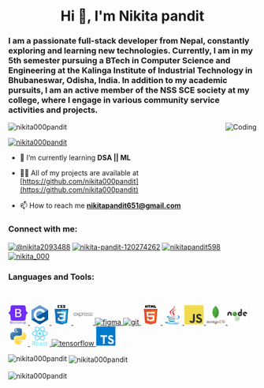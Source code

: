 <h1 align="center">Hi 👋, I'm Nikita pandit</h1>
<h3 align="left">I am a passionate full-stack developer from Nepal, constantly exploring and learning new technologies. Currently, I am in my 5th semester pursuing a BTech in Computer Science and Engineering at the Kalinga Institute of Industrial Technology in Bhubaneswar, Odisha, India. In addition to my academic pursuits, I am an active member of the NSS SCE society at my college, where I engage in various community service activities and projects.</h3>
<img src="https://mir-s3-cdn-cf.behance.net/project_modules/disp/601014116770475.6068beff4640a.gif" alt="Coding" align="right"/>
<p align="left"> <img src="https://komarev.com/ghpvc/?username=nikita000pandit&label=Profile%20views&color=0e75b6&style=flat" alt="nikita000pandit" /> </p>

<p align="left"> <a href="https://github.com/ryo-ma/github-profile-trophy"><img src="https://github-profile-trophy.vercel.app/?username=nikita000pandit" alt="nikita000pandit" /></a> </p>

- 🌱 I’m currently learning **DSA || ML**

- 👨‍💻 All of my projects are available at [https://github.com/nikita000pandit](https://github.com/nikita000pandit)

- 📫 How to reach me **nikitapandit651@gmail.com**

<h3 align="left">Connect with me:</h3>
<p align="left">
<a href="https://twitter.com/@nikita2093488" target="blank"><img align="center" src="https://raw.githubusercontent.com/rahuldkjain/github-profile-readme-generator/master/src/images/icons/Social/twitter.svg" alt="@nikita2093488" height="30" width="40" /></a>
<a href="https://linkedin.com/in/nikita-pandit-120274262" target="blank"><img align="center" src="https://raw.githubusercontent.com/rahuldkjain/github-profile-readme-generator/master/src/images/icons/Social/linked-in-alt.svg" alt="nikita-pandit-120274262" height="30" width="40" /></a>
<a href="https://instagram.com/nikitapandit598" target="blank"><img align="center" src="https://raw.githubusercontent.com/rahuldkjain/github-profile-readme-generator/master/src/images/icons/Social/instagram.svg" alt="nikitapandit598" height="30" width="40" /></a>
<a href="https://www.leetcode.com/nikita_000" target="blank"><img align="center" src="https://raw.githubusercontent.com/rahuldkjain/github-profile-readme-generator/master/src/images/icons/Social/leet-code.svg" alt="nikita_000" height="30" width="40" /></a>
</p>

<h3 align="left">Languages and Tools:</h3>
</br>
<p align="left"> <a href="https://getbootstrap.com" target="_blank" rel="noreferrer"> <img src="https://raw.githubusercontent.com/devicons/devicon/master/icons/bootstrap/bootstrap-plain-wordmark.svg" alt="bootstrap" width="40" height="40"/> </a> <a href="https://www.cprogramming.com/" target="_blank" rel="noreferrer"> <img src="https://raw.githubusercontent.com/devicons/devicon/master/icons/c/c-original.svg" alt="c" width="40" height="40"/> </a> <a href="https://www.w3schools.com/css/" target="_blank" rel="noreferrer"> <img src="https://raw.githubusercontent.com/devicons/devicon/master/icons/css3/css3-original-wordmark.svg" alt="css3" width="40" height="40"/> </a> <a href="https://expressjs.com" target="_blank" rel="noreferrer"> <img src="https://raw.githubusercontent.com/devicons/devicon/master/icons/express/express-original-wordmark.svg" alt="express" width="40" height="40"/> </a> <a href="https://www.figma.com/" target="_blank" rel="noreferrer"> <img src="https://www.vectorlogo.zone/logos/figma/figma-icon.svg" alt="figma" width="40" height="40"/> </a> <a href="https://git-scm.com/" target="_blank" rel="noreferrer"> <img src="https://www.vectorlogo.zone/logos/git-scm/git-scm-icon.svg" alt="git" width="40" height="40"/> </a> <a href="https://www.w3.org/html/" target="_blank" rel="noreferrer"> <img src="https://raw.githubusercontent.com/devicons/devicon/master/icons/html5/html5-original-wordmark.svg" alt="html5" width="40" height="40"/> </a> <a href="https://www.java.com" target="_blank" rel="noreferrer"> <img src="https://raw.githubusercontent.com/devicons/devicon/master/icons/java/java-original.svg" alt="java" width="40" height="40"/> </a> <a href="https://developer.mozilla.org/en-US/docs/Web/JavaScript" target="_blank" rel="noreferrer"> <img src="https://raw.githubusercontent.com/devicons/devicon/master/icons/javascript/javascript-original.svg" alt="javascript" width="40" height="40"/> </a> <a href="https://www.mongodb.com/" target="_blank" rel="noreferrer"> <img src="https://raw.githubusercontent.com/devicons/devicon/master/icons/mongodb/mongodb-original-wordmark.svg" alt="mongodb" width="40" height="40"/> </a> <a href="https://nodejs.org" target="_blank" rel="noreferrer"> <img src="https://raw.githubusercontent.com/devicons/devicon/master/icons/nodejs/nodejs-original-wordmark.svg" alt="nodejs" width="40" height="40"/> </a> <a href="https://www.python.org" target="_blank" rel="noreferrer"> <img src="https://raw.githubusercontent.com/devicons/devicon/master/icons/python/python-original.svg" alt="python" width="40" height="40"/> </a> <a href="https://reactjs.org/" target="_blank" rel="noreferrer"> <img src="https://raw.githubusercontent.com/devicons/devicon/master/icons/react/react-original-wordmark.svg" alt="react" width="40" height="40"/> </a> <a href="https://www.tensorflow.org" target="_blank" rel="noreferrer"> <img src="https://www.vectorlogo.zone/logos/tensorflow/tensorflow-icon.svg" alt="tensorflow" width="40" height="40"/> </a> <a href="https://www.typescriptlang.org/" target="_blank" rel="noreferrer"> <img src="https://raw.githubusercontent.com/devicons/devicon/master/icons/typescript/typescript-original.svg" alt="typescript" width="40" height="40"/> </a> </p>

<p><img align="left" src="https://github-readme-stats.vercel.app/api/top-langs?username=nikita000pandit&show_icons=true&locale=en&layout=compact" alt="nikita000pandit" /></p>


<p>&nbsp;<img align="center" src="https://github-readme-stats.vercel.app/api?username=nikita000pandit&show_icons=true&locale=en" alt="nikita000pandit" /></p>

<p><img align="center" src="https://github-readme-streak-stats.herokuapp.com/?user=nikita000pandit&" alt="nikita000pandit" /></p>

